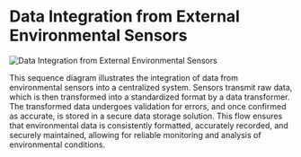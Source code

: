 # Data Integration from External Environmental Sensors

![Data Integration from External Environmental Sensors](file-2WhfZnKoC61Xuf3g2EHnW1tr)

This sequence diagram illustrates the integration of data from environmental sensors into a centralized system. Sensors transmit raw data, which is then transformed into a standardized format by a data transformer. The transformed data undergoes validation for errors, and once confirmed as accurate, is stored in a secure data storage solution. This flow ensures that environmental data is consistently formatted, accurately recorded, and securely maintained, allowing for reliable monitoring and analysis of environmental conditions.
